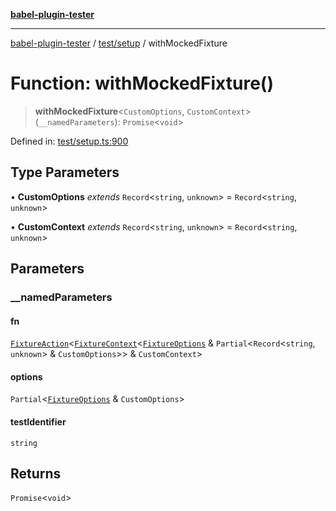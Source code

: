 [**babel-plugin-tester**](../../../README.md)

***

[babel-plugin-tester](../../../README.md) / [test/setup](../README.md) / withMockedFixture

# Function: withMockedFixture()

> **withMockedFixture**\<`CustomOptions`, `CustomContext`\>(`__namedParameters`): `Promise`\<`void`\>

Defined in: [test/setup.ts:900](https://github.com/babel-utils/babel-plugin-tester/blob/fc3d21b0d5e00d8cddad4db323f3724c672066fd/test/setup.ts#L900)

## Type Parameters

• **CustomOptions** *extends* `Record`\<`string`, `unknown`\> = `Record`\<`string`, `unknown`\>

• **CustomContext** *extends* `Record`\<`string`, `unknown`\> = `Record`\<`string`, `unknown`\>

## Parameters

### \_\_namedParameters

#### fn

[`FixtureAction`](../type-aliases/FixtureAction.md)\<[`FixtureContext`](../interfaces/FixtureContext.md)\<[`FixtureOptions`](../interfaces/FixtureOptions.md) & `Partial`\<`Record`\<`string`, `unknown`\> & `CustomOptions`\>\> & `CustomContext`\>

#### options

`Partial`\<[`FixtureOptions`](../interfaces/FixtureOptions.md) & `CustomOptions`\>

#### testIdentifier

`string`

## Returns

`Promise`\<`void`\>
